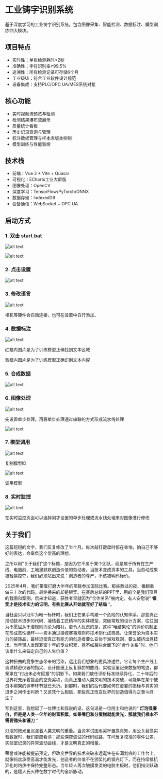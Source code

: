 # 工业铸字识别系统

基于深度学习的工业铸字识别系统，包含图像采集、智能检测、数据标注、模型训练四大模块。

## 项目特点

- 实时性：单张检测耗时<2秒
- 准确性：字符识别率≥99.5%
- 追溯性：所有检测记录可存储6个月
- 工业级UI：符合工业软件设计规范
- 设备集成：支持PLC/OPC UA/MES系统对接

## 核心功能

- 实时视频流预览与检测
- 检测结果瀑布流展示
- 质量统计看板
- 历史记录查询与管理
- 标注数据管理与样本库版本控制
- 模型训练与性能监控

## 技术栈

- 前端：Vue 3 + Vite + Quasar
- 可视化：ECharts工业大屏版
- 图像处理：OpenCV
- 深度学习：TensorFlow/PyTorch/ONNX
- 数据存储：IndexedDB
- 设备通信：WebSocket + OPC UA

## 启动方式

### 1. 双击 start.bat

![alt text](</README-PHOTOS/20250424051101.png>)

![alt text](</README-PHOTOS/20250424143027.png>)

### 2. 点击设置

![alt text](</README-PHOTOS/fc273eca3328921851e2d0ab130b5e4.png>)

### 3. 修改语言

![alt text](</README-PHOTOS/5d038ed7c1369f2d13502c354727de1.png>)

相机等硬件会自动连接，也可在设置中自行添加。

### 4. 数据标注

![alt text](</README-PHOTOS/b9014ec2a523cff7a627f09042641f4.png>)

红框内图片是为了训练模型正确找到文本区域

蓝框内图片是为了训练模型正确识别文本内容

### 5. 合成数据

![alt text](/README-PHOTOS/75c3321edb28ee14457d976652e6bc1.jpg)

### 6. 图像处理

![alt text](</README-PHOTOS/20250424143954.png>)

先设置单步处理，再将单步处理通过串联的方式形成流水线处理

![alt text](</README-PHOTOS/f193d218453a12e65a9970fa06f83dd.png>)

### 7. 模型调用

![alt text](</README-PHOTOS/1f45896e0e349076c2df3fa8cb65858.png>)

复制模型ID

![alt text](</README-PHOTOS/1745480781735.jpg>)

调用模型

### 8. 实时监控

![alt text](</README-PHOTOS/bd2d2785fbf9d294e2bd1fa87d5da99.jpg>)

在实时监控页面可以选择刚才设置的单步处理或流水线处理来对图像进行修改

## 关于我们

这篇短短的文字，我们反复修改了半个月。每次敲打键盘时都在害怕，怕自己不够好的表达，会辜负这个崇高的理想。

之所以用"关于我们"这个标题，是因为它不属于某个团队，而是属于所有在生产线、电脑前、工地里默默创造价值的劳动者。当技术变成资本的工具，当劳动成果被轻易掠夺，我们必须站出来说：创造者的尊严，不该被明码标价。

2025年4月，我们带着打磨大半年的项目参加国际比赛。那些熬过的夜、推翻重做三十次的代码，最终换来的却是银奖。在赛后总结的PPT里，用的全是我们项目的截图和案例。后来才知道，获胜者早就因为"合作关系"被内定。有人安慰说“ **银奖才是技术实力的证明，有些比赛从开始就写好了结局** ”。

当社会只以冠军为唯一标杆时，我们正在亲手构建一个危险的认知体系。那些真正推动技术进步的代码、凝结着工匠精神的实体模型、突破常规的设计方案，往往因为不愿屈从于潜规则而沦为陪衬。更令人忧虑的是，这种"唯结果论"的评价机制正在形成恶性循环——资本通过操控赛事规则将技术驯化成商品，让荣誉沦为资本实力的装饰品，最终迫使真正有能力的创造者要么妥协于游戏规则，要么被挤出竞技场。当年轻人发现寒窗十年的专业积累，竟不如某些台面下的"合作关系"时，他们该拿什么来锚定自己的人生价值？

这种扭曲的竞争生态带来的污染，远比我们想象的更具渗透性。它让每个生产线上调试精密仪器的指尖、设计图纸上反复斟酌的曲线、实验室里记录数据的笔迹，都笼罩在"付出未必有回报"的阴影下。如果我们放任评断标准继续异化，二十年后的世界将充斥着镀金的空壳奖项，而真正推动人类文明的技术突破，可能早在某个被资本绑架的评审环节就已夭折。到那时，我们的后代要如何在虚妄的指标与真实的进步之间作出判断？又该凭什么相信，那些真正改变世界的创造值得为之奋斗终生？

写到这里，我想起了一位博士和我说的话，这句话是一位院士和他说的“ **灯泡很廉价，但是是人类一亿年的财富积累，如果嘴巴和分蛋糕就能发光，那就我们根本不需要锄头和镰刀** ”

灯泡的微光里沉淀着人类文明的重量。当资本试图用奖杯置换真知，用公关替换实验数据时，我们更应看清：那些深夜调试的代码纹路、车间反复校准的零件公差、实验室记录的异常波动曲线，才是文明真正的增量。

荣誉或许能被提前预定，但改变世界的技术突破永远诞生在布满划痕的工作台上。就像钨丝承受高温才能发光，创造者的价值不在颁奖礼的镁光灯下，而在持续抵抗异化的灼热中保持完整形态。当年轻人再次触摸发烫的电脑主板时，他们指尖跃动的，是燧人氏火种在数字时代的全新脉动。
